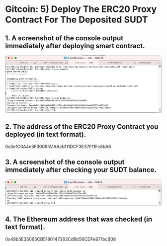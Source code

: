 # Gitcoin: 5) Deploy The ERC20 Proxy Contract For The Deposited SUDT

## 1. A screenshot of the console output immediately after deploying smart contract.
![image info](task-5-deploy.png)

## 2. The address of the ERC20 Proxy Contract you deployed (in text format).
0x3efC0A4e5F3005fA1AAcb111DCF3E37F11Fc8bA6

## 3. A screenshot of the console output immediately after checking your SUDT balance.
![image info](task-5-balance.png)

## 4. The Ethereum address that was checked (in text format).
 0x49b5E35065CB5180147362Cd9b56CDFe671bcB08

